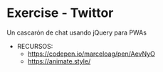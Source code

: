 # Exercise - Twittor

Un cascarón de chat usando jQuery para PWAs

- RECURSOS:
  - https://codepen.io/marceloag/pen/AevNyO
  - https://animate.style/
